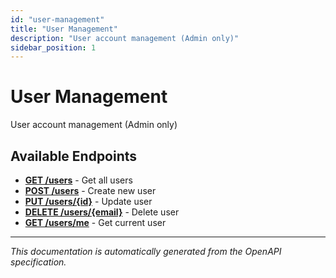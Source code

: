 ```yaml
---
id: "user-management"
title: "User Management"
description: "User account management (Admin only)"
sidebar_position: 1
---
```


# User Management

User account management (Admin only)

## Available Endpoints

- **[GET /users](./get-all-users)** - Get all users
- **[POST /users](./create-new-user)** - Create new user
- **[PUT /users/\{id\}](./update-user)** - Update user
- **[DELETE /users/\{email\}](./delete-user)** - Delete user
- **[GET /users/me](./get-current-user)** - Get current user


---

*This documentation is automatically generated from the OpenAPI specification.*
